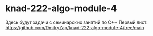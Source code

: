# knad-222-algo-module-4
Здесь будут задачи с семинарских занятий по C++
Первый лист: https://github.com/DmitryZap/knad-222-algo-module-4/tree/main
